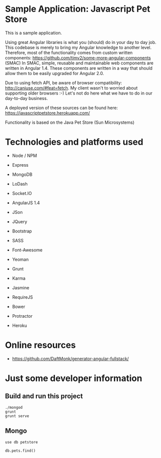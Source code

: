 # Sample Application: Javascript Pet Store

This is a sample application.

Using great Angular libraries is what you (should) do in your day to day job. This codebase is merely to bring my Angular knowledge to another level. 
Therefore, most of the functionality comes from custom written components: https://github.com/timv2/some-more-angular-components (SMAC)
In SMAC, simple, reusable and maintainable web components are written in Angular 1.4. These components are written in a way that should allow them to be easily upgraded for Angular 2.0.

Due to using fetch API, be aware of browser compatibility: http://caniuse.com/#feat=fetch. My client wasn't to worried about supporting older browsers :-) Let's not do here what we have to do in our day-to-day business.

A deployed version of these sources can be found here: https://javascriptpetstore.herokuapp.com/

Functionality is based on the Java Pet Store (Sun Microsystems)

# Technologies and platforms used

- Node / NPM
- Express
- MongoDB
- LoDash
- Socket.IO

- AngularJS 1.4
- JSon
- JQuery
- Bootstrap
- SASS
- Font-Awesome

- Yeoman
- Grunt
- Karma
- Jasmine
- RequireJS
- Bower
- Protractor
- Heroku

# Online resources 

- https://github.com/DaftMonk/generator-angular-fullstack/

# Just some developer information

## Build and run this project

    ./mongod
	grunt
    grunt serve
        
## Mongo

    use db petstore
    
    db.pets.find()
